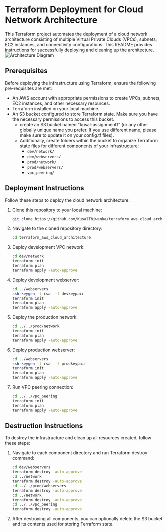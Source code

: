 # Terraform Deployment for Cloud Network Architecture

This Terraform project automates the deployment of a cloud network architecture consisting of multiple Virtual Private Clouds (VPCs), subnets, EC2 instances, and connectivity configurations. This README provides instructions for successfully deploying and cleaning up the architecture.
![Architecture Diagram](https://i.ibb.co/GFyp6DC/diagram.png)

## Prerequisites

Before deploying the infrastructure using Terraform, ensure the following pre-requisites are met:
- An AWS account with appropriate permissions to create VPCs, subnets, EC2 instances, and other necessary resources.
- Terraform installed on your local machine.
- An S3 bucket configured to store Terraform state. Make sure you have the necessary permissions to access this bucket.
  - create an S3 bucket named "kusal-assignment1" (or any other globally unique name you prefer. If you use different name, please make sure to update it on your config.tf files).
  - Additionally, create folders within the bucket to organize Terraform state files for different components of your infrastructure:
    - `dev/network/`
    - `dev/webservers/`
    - `prod/network/`
    - `prod/webservers/`
    - `vpc_peering/`


## Deployment Instructions

Follow these steps to deploy the cloud network architecture:
1. Clone this repository to your local machine:
    ```bash
    git clone https://github.com/KusalThiwanka/terraform_aws_cloud_architecture.git
    ```
2. Navigate to the cloned repository directory:
    ```bash
    cd terraform_aws_cloud_architecture
    ```
3. Deploy development VPC network:
    ```bash
    cd dev/network
    terraform init
    terraform plan
    terraform apply -auto-approve
    ```
4. Deploy development webserver:
    ```bash
    cd ../webservers
    ssh-keygen -t rsa  -f devkeypair
    terraform init
    terraform plan
    terraform apply -auto-approve
    ```
5. Deploy the production network:
    ```bash
    cd ../../prod/network
    terraform init
    terraform plan
    terraform apply -auto-approve
    ```
6. Deploy production webserver:
    ```bash
    cd ../webservers
    ssh-keygen -t rsa  -f prodkeypair
    terraform init
    terraform plan
    terraform apply -auto-approve
    ```
7. Run VPC peering connection:

    ```bash
    cd ../../vpc_peering
    terraform init
    terraform plan
    terraform apply -auto-approve
    ```
    
    
## Destruction Instructions

To destroy the infrastructure and clean up all resources created, follow these steps:
1. Navigate to each component directory and run Terraform destroy command:

    ```bash
    cd dev/webservers
    terraform destroy -auto-approve
    cd ../network
    terraform destroy -auto-approve
    cd ../../prod/webservers
    terraform destroy -auto-approve
    cd ../network
    terraform destroy -auto-approve
    cd ../../vpc_peering
    terraform destroy -auto-approve
    ```

2. After destroying all components, you can optionally delete the S3 bucket and its contents used for storing Terraform state.